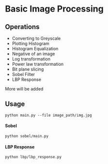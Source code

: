 # Basic Image Processing

## Operations
* Converting to Greyscale
* Plotting Histogram
* Histogram Equalization
* Negative of an image
* Log transformation
* Power law transformation
* Bit plane slicing
* Sobel Filter
* LBP Response

More will be added

## Usage
    python main.py --file image_path/img.jpg
     
#### Sobel

    python sobel/main.py

#### LBP Response
    
    python lbp/lbp_response.py